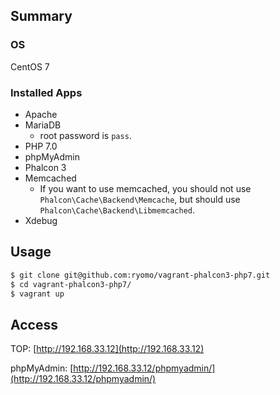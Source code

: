 ## Summary

### OS

CentOS 7

### Installed Apps

* Apache
* MariaDB
    * root password is `pass`.
* PHP 7.0
* phpMyAdmin
* Phalcon 3
* Memcached
    * If you want to use memcached, you should not use `Phalcon\Cache\Backend\Memcache`, but should use `Phalcon\Cache\Backend\Libmemcached`.
* Xdebug


## Usage

```sh
$ git clone git@github.com:ryomo/vagrant-phalcon3-php7.git
$ cd vagrant-phalcon3-php7/
$ vagrant up
```


## Access

TOP: [http://192.168.33.12](http://192.168.33.12)

phpMyAdmin: [http://192.168.33.12/phpmyadmin/](http://192.168.33.12/phpmyadmin/)
